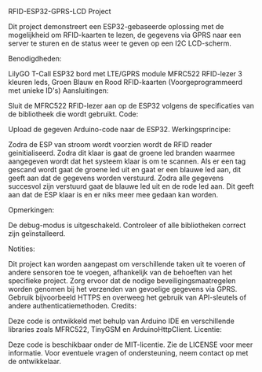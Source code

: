 RFID-ESP32-GPRS-LCD Project

Dit project demonstreert een ESP32-gebaseerde oplossing met de mogelijkheid om RFID-kaarten te lezen, de gegevens via GPRS naar een server te sturen en de status weer te geven op een I2C LCD-scherm.

Benodigdheden:

LilyGO T-Call ESP32 bord met LTE/GPRS module
MFRC522 RFID-lezer
3 kleuren leds, Groen Blauw en Rood
RFID-kaarten (Voorgeprogrammeerd met unieke ID's)
Aansluitingen:

Sluit de MFRC522 RFID-lezer aan op de ESP32 volgens de specificaties van de bibliotheek die wordt gebruikt.
Code:

Upload de gegeven Arduino-code naar de ESP32.
Werkingsprincipe:

Zodra de ESP van stroom wordt voorzien wordt de RFID reader geinitialiseerd.
Zodra dit klaar is gaat de groene led branden waarmee aangegeven wordt dat het systeem klaar is om te scannen.
Als er een tag gescand wordt gaat de groene led uit en gaat er een blauwe led aan, dit geeft aan dat de gegevens worden verstuurd.
Zodra alle gegevens succesvol zijn verstuurd gaat de blauwe led uit en de rode led aan. Dit geeft aan dat de ESP klaar is en er niks meer mee gedaan kan worden.


Opmerkingen:

De debug-modus is uitgeschakeld.
Controleer of alle bibliotheken correct zijn geïnstalleerd.

Notities:

Dit project kan worden aangepast om verschillende taken uit te voeren of andere sensoren toe te voegen, afhankelijk van de behoeften van het specifieke project.
Zorg ervoor dat de nodige beveiligingsmaatregelen worden genomen bij het verzenden van gevoelige gegevens via GPRS. Gebruik bijvoorbeeld HTTPS en overweeg het gebruik van API-sleutels of andere authenticatiemethoden.
Credits:

Deze code is ontwikkeld met behulp van Arduino IDE en verschillende libraries zoals MFRC522, TinyGSM en ArduinoHttpClient.
Licentie:

Deze code is beschikbaar onder de MIT-licentie. Zie de LICENSE voor meer informatie.
Voor eventuele vragen of ondersteuning, neem contact op met de ontwikkelaar.
